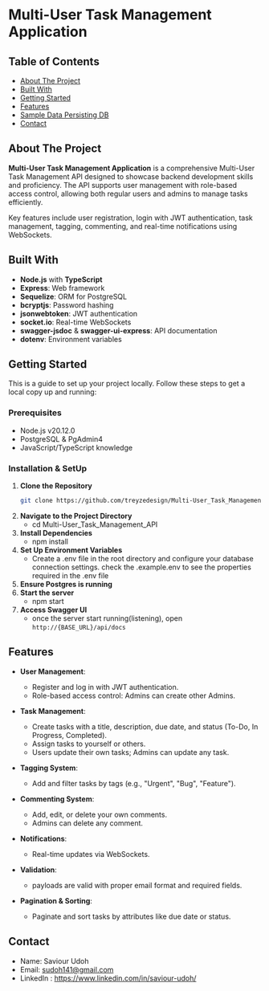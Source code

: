 # Multi-User Task Management Application

## Table of Contents
- [About The Project](#about-the-project)
- [Built With](#built-with)
- [Getting Started](#getting-started)
- [Features](#features-usage)
- [Sample Data Persisting DB](#sample-data-persisting-db)
- [Contact](#contact)

## About The Project

**Multi-User Task Management Application** is a comprehensive Multi-User Task Management API designed to showcase backend development skills and proficiency. The API supports user management with role-based access control, allowing both regular users and admins to manage tasks efficiently. 

Key features include user registration, login with JWT authentication, task management, tagging, commenting, and real-time notifications using WebSockets.

## Built With

- **Node.js** with **TypeScript**
- **Express**: Web framework
- **Sequelize**: ORM for PostgreSQL
- **bcryptjs**: Password hashing
- **jsonwebtoken**: JWT authentication
- **socket.io**: Real-time WebSockets
- **swagger-jsdoc** & **swagger-ui-express**: API documentation
- **dotenv**: Environment variables

## Getting Started

This is a guide to set up your project locally. Follow these steps to get a local copy up and running:

### Prerequisites

- Node.js v20.12.0
- PostgreSQL & PgAdmin4
- JavaScript/TypeScript knowledge

### Installation & SetUp

1. **Clone the Repository**
   ```bash
   git clone https://github.com/treyzedesign/Multi-User_Task_Management_API.git
2. **Navigate to the Project Directory**
    * cd Multi-User_Task_Management_API
3. **Install Dependencies**
    * npm install
4. **Set Up Environment Variables**
    * Create a .env file in the root directory and configure your database connection settings. check the .example.env to see the properties required in the .env file
5. **Ensure Postgres is running**
6. **Start the server**
    * npm start
7. **Access Swagger UI**
    * once the server start running(listening), open `http://{BASE_URL}/api/docs`


## Features

- **User Management**: 
  - Register and log in with JWT authentication.
  - Role-based access control: Admins can create other Admins.

- **Task Management**:
  - Create tasks with a title, description, due date, and status (To-Do, In Progress, Completed).
  - Assign tasks to yourself or others.
  - Users update their own tasks; Admins can update any task.

- **Tagging System**:
  - Add and filter tasks by tags (e.g., "Urgent", "Bug", "Feature").

- **Commenting System**:
  - Add, edit, or delete your own comments.
  - Admins can delete any comment.

- **Notifications**:
  - Real-time updates via WebSockets.

- **Validation**:
  - payloads are valid with proper email format and required fields.

- **Pagination & Sorting**:
  - Paginate and sort tasks by attributes like due date or status.

## Contact
- Name: Saviour Udoh
- Email: sudoh141@gmail.com
- LinkedIn : https://www.linkedin.com/in/saviour-udoh/